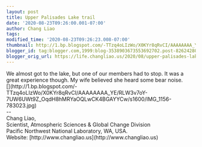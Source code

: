 ```yaml
---
layout: post
title: Upper Palisades Lake trail
date: '2020-08-23T09:26:00.001-07:00'
author: Chang Liao
tags:
modified_time: '2020-08-23T09:26:23.008-07:00'
thumbnail: http://1.bp.blogspot.com/-TTzq4oLIzWo/X0KYr8qRvCI/AAAAAAAA_YE/RLW3v7oY-7UW6UWt9Z_OqdH8hMRYaOQLwCK4BGAYYCw/s72-c/IMG_1156-783023.jpg
blogger_id: tag:blogger.com,1999:blog-3538903673553692702.post-8262428099375240446
blogger_orig_url: https://life.changliao.us/2020/08/upper-palisades-lake-trail.html
---
```


<div dir="auto">We almost got to the lake, but one of our members had to stop. 
It was a great experience though. My wife believed she heard some bear 
noise.<div dir="auto"><div>[<img 
src="http://1.bp.blogspot.com/-TTzq4oLIzWo/X0KYr8qRvCI/AAAAAAAA_YE/RLW3v7oY-7UW6UWt9Z_OqdH8hMRYaOQLwCK4BGAYYCw/s320/IMG_1156-783023.jpg" 
 border="0" alt="" id="BLOGGER_PHOTO_ID_6864216662851304482" 
/>](http://1.bp.blogspot.com/-TTzq4oLIzWo/X0KYr8qRvCI/AAAAAAAA_YE/RLW3v7oY-7UW6UWt9Z_OqdH8hMRYaOQLwCK4BGAYYCw/s1600/IMG_1156-783023.jpg)<br>-- 
<br><div dir="ltr" class="gmail_signature" 
data-smartmail="gmail_signature">Chang Liao, <br>Scientist, Atmospheric 
Sciences &amp; Global Change Division<br>Pacific Northwest National 
Laboratory, WA, 
USA.<br>Website: [http://www.changliao.us](http://www.changliao.us) 
